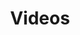 ---
title: Videos

languages: 
  - name: English
    code: en
  - name: Spanish
    code: es
  - name: Kaqchikel
    code: cak

defaultLang: en
    
select:
  languages: "Select a language:"
  videos: "Select a video:"
  subtitles: "Select a subtitle:"
  empty: "Off"

error: "The video you are trying to select does not exist in this language."
---